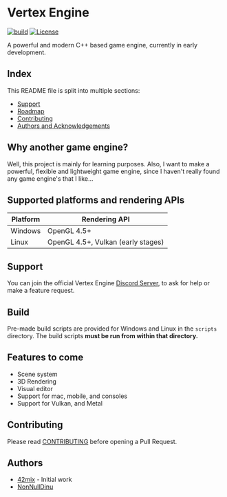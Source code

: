 # Vertex Engine

[![build](https://github.com/VertexEngine/VertexEngine/workflows/build/badge.svg)](#)
[![License](https://img.shields.io/github/license/VertexEngine/VertexEngine?color=blue)](https://github.com/VertexEngine/VertexEngine/blob/master/LICENSE)

A powerful and modern C++ based game engine, currently in early development.

## Index
This README file is split into multiple sections:
* [Support](https://github.com/VertexEngine/VertexEngine#support)
* [Roadmap](https://github.com/VertexEngine/VertexEngine#features-to-come)
* [Contributing](https://github.com/VertexEngine/VertexEngine#contributing)
* [Authors and Acknowledgements](https://github.com/VertexEngine/VertexEngine#authors)

## Why another game engine?
Well, this project is mainly for learning purposes. Also, I want to make a powerful, flexible and lightweight game engine, since I haven't really found any game engine's that I like...

## Supported platforms and rendering APIs
| Platform | Rendering API                      |
|----------|------------------------------------|
| Windows  | OpenGL 4.5+                        |
| Linux    | OpenGL 4.5+, Vulkan (early stages) |

## Support
You can join the official Vertex Engine [Discord Server](https://discord.gg/hA5kHnK), to ask for help or make a feature request.

## Build
Pre-made build scripts are provided for Windows and Linux in the `scripts` directory. The build scripts **must be run from within that directory.**

## Features to come
* Scene system
* 3D Rendering
* Visual editor
* Support for mac, mobile, and consoles
* Support for Vulkan, and Metal

## Contributing
Please read [CONTRIBUTING](https://github.com/VertexEngine/VertexEngine/blob/master/.github/CONTRIBUTING.md) before opening a Pull Request.

## Authors
* [42mix](https://github.com/42mix) - Initial work
* [NonNullDinu](https://github.com/NonNullDinu)
